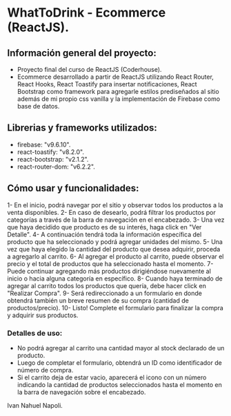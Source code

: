 
# WhatToDrink - Ecommerce (ReactJS).

## Información general del proyecto:
- Proyecto final del curso de ReactJS (Coderhouse). 
- Ecommerce desarrollado a partir de ReactJS utilizando React Router, React Hooks, React Toastify para insertar notificaciones, React Bootstrap como framework para agregarle estilos prediseñados al sitio además de mi propio css vanilla y la implementación de Firebase como base de datos.

## Librerias y frameworks utilizados:
- firebase: "v9.6.10".
- react-toastify: "v8.2.0".
- react-bootstrap: "v2.1.2".
- react-router-dom: "v6.2.2".

## Cómo usar y funcionalidades:
1- En el inicio, podrá navegar por el sitio y observar todos los productos a la venta disponibles.
2- En caso de desearlo, podrá filtrar los productos por categorías a través de la barra de navegación en el encabezado.
3- Una vez que haya decidido que producto es de su interés, haga click en "Ver Detalle".
4- A continuación tendrá toda la información específica del producto que ha seleccionado y podrá agregar unidades del mismo.
5- Una vez que haya elegido la cantidad del producto que desea adquirir, proceda a agregarlo al carrito.
6- Al agregar el producto al carrito, puede observar el precio y el total de productos que ha seleccionado hasta el momento.
7- Puede continuar agregando más productos dirigiéndose nuevamente al inicio o hacia alguna categoría en específico.
8- Cuando haya terminado de agregar al carrito todos los productos que quería, debe hacer click en "Realizar Compra".
9- Será redireccionado a un formulario en donde obtendrá también un breve resumen de su compra (cantidad de productos/precio).
10- Listo! Complete el formulario para finalizar la compra y adquirir sus productos.

### Detalles de uso:
- No podrá agregar al carrito una cantidad mayor al stock declarado de un producto.
- Luego de completar el formulario, obtendrá un ID como identificador de número de compra.
- Si el carrito deja de estar vacio, aparecerá el icono con un número indicando la cantidad de productos seleccionados hasta el momento en la barra de navegación sobre el encabezado.

Ivan Nahuel Napoli.
